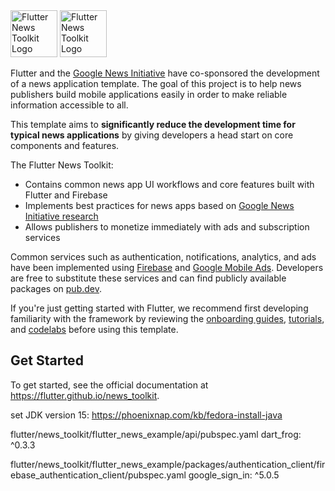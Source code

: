 <img alt="Flutter News Toolkit Logo" height="75" src="./docs/static/img/header_light.svg#gh-light-mode-only"/>
<img alt="Flutter News Toolkit Logo" height="75" src="./docs/static/img/header_dark.svg#gh-dark-mode-only"/>

<br/>

Flutter and the [Google News Initiative](https://newsinitiative.withgoogle.com/) have co-sponsored the development of a news application template. The goal of this project is to help news publishers build mobile applications easily in order to make reliable information accessible to all.

This template aims to **significantly reduce the development time for typical news applications** by giving developers a head start on core components and features.

The Flutter News Toolkit:

- Contains common news app UI workflows and core features built with Flutter and Firebase
- Implements best practices for news apps based on [Google News Initiative research](https://newsinitiative.withgoogle.com/info/assets/static/docs/nci/nci-playbook-en.pdf)
- Allows publishers to monetize immediately with ads and subscription services

Common services such as authentication, notifications, analytics, and ads have been implemented using [Firebase](https://firebase.flutter.dev/docs/overview/) and [Google Mobile Ads](https://pub.dev/packages/google_mobile_ads). Developers are free to substitute these services and can find publicly available packages on [pub.dev](https://pub.dev).

If you're just getting started with Flutter, we recommend first developing familiarity with the framework by reviewing the [onboarding guides](https://docs.flutter.dev/get-started/install), [tutorials](https://docs.flutter.dev/reference/tutorials), and [codelabs](https://docs.flutter.dev/codelabs) before using this template.

## Get Started

To get started, see the official documentation at https://flutter.github.io/news_toolkit.

set JDK version 15:
https://phoenixnap.com/kb/fedora-install-java

flutter/news_toolkit/flutter_news_example/api/pubspec.yaml
dart_frog: ^0.3.3

flutter/news_toolkit/flutter_news_example/packages/authentication_client/firebase_authentication_client/pubspec.yaml
google_sign_in: ^5.0.5

